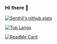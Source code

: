 ### Hi there 👋

<!--
**spk2dc/spk2dc** is a ✨ _special_ ✨ repository because its `README.md` (this file) appears on your GitHub profile.

Here are some ideas to get you started:

- 🔭 I’m currently working on ...
- 🌱 I’m currently learning ...
- 👯 I’m looking to collaborate on ...
- 🤔 I’m looking for help with ...
- 💬 Ask me about ...
- 📫 How to reach me: ...
- 😄 Pronouns: ...
- ⚡ Fun fact: ...
-->


[![Senthil's github stats](https://github-readme-stats.vercel.app/api?username=spk2dc&count_private=true&show_icons=true&theme=algolia&include_all_commits=true)](https://github.com/spk2dc/spk2dc.github.io)

[![Top Langs](https://github-readme-stats.vercel.app/api/top-langs/?username=spk2dc&show_icons=true&theme=algolia)](https://github.com/spk2dc/spk2dc.github.io)

[![ReadMe Card](https://github-readme-stats.vercel.app/api/pin/?username=spk2dc&repo=spk2dc.github.io)](https://github.com/spk2dc/spk2dc.github.io)

